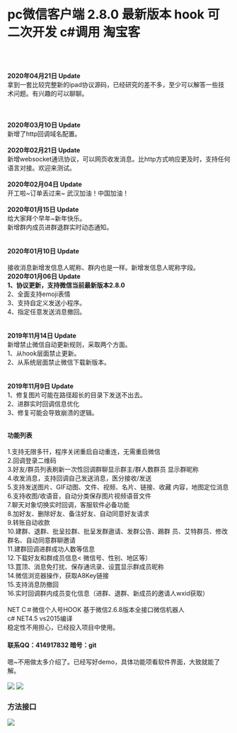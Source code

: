 # pc微信客户端 2.8.0 最新版本 hook 可二次开发 c#调用 淘宝客

<br/>
<br/><br/><b>2020年04月21日 Update</b><br>
拿到一套比较完整新的ipad协议源码，已经研究的差不多，至少可以解答一些技术问题。有兴趣的可以聊聊。
<br/><br/>
<br/><br/><b>2020年03月10日 Update</b><br>
新增了http回调域名配置。
<br/><br/><b>2020年02月21日 Update</b><br>
新增websocket通讯协议，可以网页收发消息。比http方式响应更及时，支持任何语言对接。欢迎来测试。
<br/><br/><b>2020年02月04日 Update</b><br>
开工啦~订单丢过来~ 武汉加油！中国加油！
<br/><br/><b>2020年01月15日 Update</b><br>
给大家拜个早年~新年快乐。<br/>新增群内成员进群退群实时动态通知。<br/>
<br/><br/><b>2020年01月10日 Update</b><br><br/>
接收消息新增发信息人昵称、群内也是一样。新增发信息人昵称字段。<br/>
<b>2020年01月06日 Update</b><br>
<b>1、协议更新，支持微信当前最新版本2.8.0</b><br/>
2、全面支持emoji表情<br/>
3、支持自定义发送小程序。<br/>
4、指定任意发送消息撤回。<br/><br/><br/>
<b>2019年11月14日 Update</b><br>
新增禁止微信自动更新规则，采取两个方面。<br>
1、从hook层面禁止更新。<br>
2、从系统层面禁止微信下载新版本。<br/><br/>
<br/>
<b>2019年11月9日 Update</b><br>
1、修复图片可能在路径超长的目录下发送不出去。<br/>
2、进群实时回调信息优化<br/>
3、修复可能会导致崩溃的逻辑。<br/><br/>

<b>功能列表</b><br/><br/>
1.支持无限多幵，程序关闭重启自动重连，无需重启微信<br/>
2.回调登录二维码<br/>
3.好友/群员列表刷新一次性回调群聊显示群主/群人数群员 显示群昵称<br/>
4.收发消息，支持回调自己发送消息，医分接收/发送<br/>
5.支持发送图片、GIF动图、文件、视频、名片、链接、收藏 内容，地图定位消息<br/>
6.支持收图/收语音，自动分类保存图片视频语音文件<br/>
7.聊天对象切换实时回调，客服软件必备功能<br/>
8.加好友、删除好友、备注好友、自动同意好友请求<br/>
9.转账自动收款<br/>
10.建群、退群、批呈拉群、批呈发群遨请、发群公告、踢群 员、艾特群员、修改群名、自动同意群聊邀请<br/>
11.建群回调进群成功人数等信息<br/>
12.下载好友和群成员信息< 微信号、性别、地区等）<br/>
13.罝顶、消息免打扰、保存通讯录、设罝显示群成员昵称<br/>
14.微信浏览器操作，获取A8Key链接<br/>
15.支持消息防撤回<br/>
16.实时回调群内成员变化信息（进群、退群、新成员的邀请人wxid获取）<br/><br/>
NET C＃微信个人号HOOK 基于微信2.6.8版本全接口微信机器人<br/>
c# NET4.5 vs2015编译 <br/>
稳定性不用担心，已经投入项目中使用。<br/>
<h4>联系QQ：414917832 暗号：git</h4>
嗯~不用做太多介绍了。已经写好demo，具体功能项看软件界面，大致就能了解。<br/><br/>
<img src="https://ae01.alicdn.com/kf/U76eee2e2aed545c99c5caadf7e59faf8a.jpg" >
<img src="https://ae01.alicdn.com/kf/Uc6ffb8a6a2e14bed8cfee308b2f243f0h.jpg" >
<h3>方法接口</h3>
<img src="https://ae01.alicdn.com/kf/Ua1573e255fcd41c7b752a62faabe9c436.jpg" >
